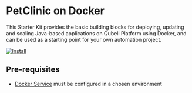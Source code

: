 # PetClinic on Docker

This Starter Kit provides the basic building blocks for deploying, updating and scaling Java-based applications on Qubell Platform using Docker, and can be used as a starting point for your own automation project.

[![Install](https://raw.github.com/qubell-bazaar/component-skeleton/master/img/install.png)](http://localhost:9000/applications/upload?metadataUrl=https://raw.github.com/qubell-bazaar/component-petclinic-docker/master/meta.yml)

Pre-requisites
--------------
 - [Docker Service](https://github.com/qubell-bazaar/docker) must be configured in a chosen environment
